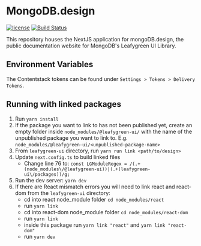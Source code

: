 # MongoDB.design

[![license](https://img.shields.io/badge/license-MIT-blue.svg)](https://github.com/mui/material-ui/blob/HEAD/LICENSE)
[![Build Status](https://img.shields.io/endpoint.svg?url=https%3A%2F%2Factions-badge.atrox.dev%2Fmongodb%2Fdesign%2Fbadge%3Fref%3Dmain&style=flat)](https://actions-badge.atrox.dev/mongodb/design/goto?ref=main)

This repository houses the NextJS application for mongoDB.design, the public documentation website for MongoDB's Leafygreen UI Library.

## Environment Variables

The Contentstack tokens can be found under `Settings > Tokens > Delivery Tokens`.

## Running with linked packages

1. Run `yarn install`
2. If the package you want to link to has not been published yet, create an empty folder inside `node_modules/@leafygreen-ui/` with the name of the unpublished package you want to link to. E.g. `node_modules/@leafygreen-ui/<unpublished-package-name>`
3. From `leafygreen-ui` directory, run `yarn run link <path/to/design>`
4. Update `next.config.ts` to build linked files
   - Change line 76 to: `const LGModuleRegex = /(.+(node_modules\/@leafygreen-ui))|(.+(leafygreen-ui\/packages))/g;`
5. Run the dev server: `yarn dev`
6. If there are React mismatch errors you will need to link react and react-dom from the `leafygreen-ui` directory:
   - cd into react node_module folder `cd node_modules/react`
   - run `yarn link`
   - cd into react-dom node_module folder `cd node_modules/react-dom`
   - run `yarn link`
   - inside this package run `yarn link "react"` and `yarn link "react-dom"`
   - run `yarn dev`

